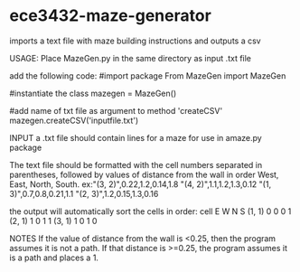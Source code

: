 # ece3432-maze-generator
imports a text file with maze building instructions and outputs a csv

USAGE:
Place MazeGen.py in the same directory as input .txt file

add the following code:
#import package
From MazeGen import MazeGen

#instantiate the class
mazegen = MazeGen()

#add name of txt file as argument to method 'createCSV' 
mazegen.createCSV('inputfile.txt')

INPUT
a .txt file should contain lines for a maze for use in amaze.py package

The text file should be formatted with the cell numbers separated in parentheses, followed by values of distance from the wall in order West, East, North, South.
ex:"(3, 2)",0.22,1.2,0.14,1.8
"(4, 2)",1.1,1.2,1.3,0.12
"(1, 3)",0.7,0.8,0.21,1.1
"(2, 3)",1.2,0.15,1.3,0.16

the output will automatically sort the cells in order:
  cell  	E	W	N	S
(1, 1)	0	0	0	1
(2, 1)	1	0	1	1
(3, 1)	1	0	1	0

NOTES
If the value of distance from the wall is <0.25, then the program assumes it is not a path. If that distance is >=0.25, the program assumes it is a path and places a 1.
